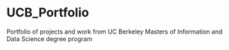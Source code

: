 # UCB_Portfolio
Portfolio of projects and work from UC Berkeley Masters of Information and Data Science degree program
